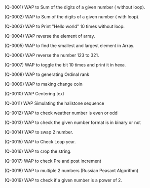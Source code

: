 (Q-0001) WAP to Sum of the digits of a given number ( without loop).

(Q-0002) WAP to Sum of the digits of a given number ( with loop).

(Q-0003) WAP to Print "Hello world" 10 times without loop.

(Q-0004) WAP reverse the element of array.

(Q-0005) WAP to find the smallest and largest element in Array.

(Q-0006) WAP reverse the number 123 to 321.

(Q-0007) WAP to toggle the bit 10 times and print it in hexa. 

(Q-0008) WAP to generating Ordinal rank

(Q-0009) WAP to making change coin

(Q-0010) WAP Centering text

(Q-0011) WAP Simulating the hailstone sequence

(Q-0012) WAP to check weather number is even or odd

(Q-0013) WAP to check the given number format is in binary or not

(Q-0014) WAP to swap 2 number.

(Q-0015) WAP to Check Leap year.

(Q-0016) WAP to crop the string.

(Q-0017) WAP to check Pre and post increment 

(Q-0018) WAP to multiple 2 numbers (Russian Peasant Algorithm)

(Q-0019) WAP to check if a given number is a power of 2.
